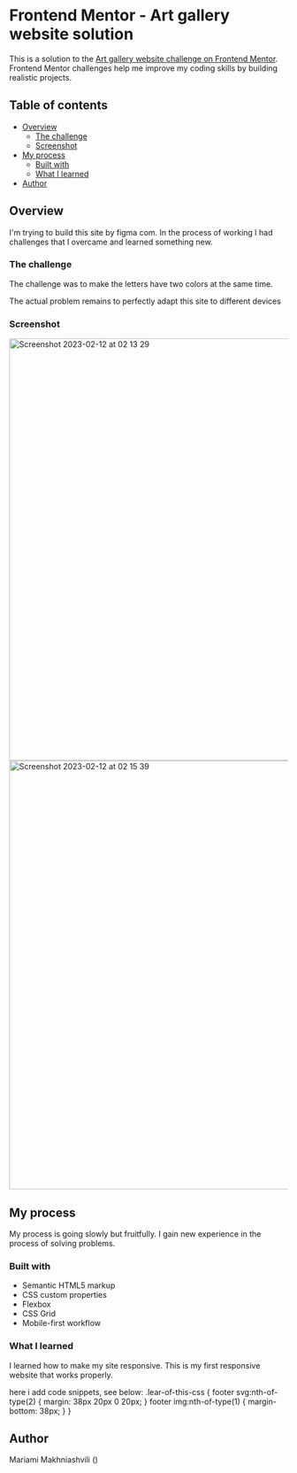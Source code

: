 # Frontend Mentor - Art gallery website solution

This is a solution to the [Art gallery website challenge on Frontend Mentor](https://www.frontendmentor.io/challenges/art-gallery-website-yVdrZlxyA). Frontend Mentor challenges help me improve my coding skills by building realistic projects. 

## Table of contents

- [Overview](#overview)
  - [The challenge](#the-challenge)
  - [Screenshot](#screenshot)
- [My process](#my-process)
  - [Built with](#built-with)
  - [What I learned](#what-i-learned)
- [Author](#author)
## Overview
  I'm trying to build this site by figma com. In the process of working I had challenges that I overcame and learned something new.
### The challenge
 The challenge was to make the letters have two colors at the same time.

  The actual problem remains to perfectly adapt this site to different devices

### Screenshot
   <img width="763" alt="Screenshot 2023-02-12 at 02 13 29" src="https://user-images.githubusercontent.com/117212859/218287941-8831f2bb-cddc-45cb-85d4-66b65056ba6b.png">

  <img width="775" alt="Screenshot 2023-02-12 at 02 15 39" src="https://user-images.githubusercontent.com/117212859/218287956-6fffc789-74b7-4d40-80a5-bb4a8cbca55b.png">


## My process
 My process is going slowly but fruitfully. I gain new experience in the process of solving problems.

### Built with

- Semantic HTML5 markup
- CSS custom properties
- Flexbox
- CSS Grid
- Mobile-first workflow

### What I learned
 
 I learned how to make my site responsive. This is my first responsive website that works properly.

 here i add code snippets, see below:
 .lear-of-this-css { 
  footer svg:nth-of-type(2) {
    margin: 38px 20px 0 20px;
  }
  footer img:nth-of-type(1) {
    margin-bottom: 38px;
    }
  }

## Author

Mariami Makhniashvili (<link href="https://fantastic-liger-ba6802.netlify.app/" >)


